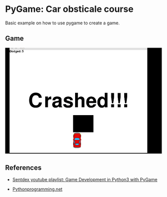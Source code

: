 # PyGame: Car obsticale course

Basic example on how to use pygame to create a game. 

## Game

![Alt Race gif](car_race.gif)

## References

- [Sentdex youtube playlist: Game Development in Python3 with PyGame](https://www.youtube.com/watch?list=PLQVvvaa0QuDdLkP8MrOXLe_rKuf6r80KO&v=ujOTNg17LjI)

- [Pythonprogramming.net](https://pythonprogramming.net/pygame-python-3-part-1-intro/)